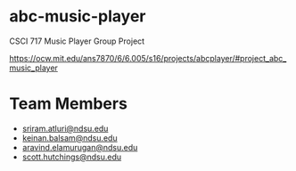 # abc-music-player
CSCI 717 Music Player Group Project

https://ocw.mit.edu/ans7870/6/6.005/s16/projects/abcplayer/#project_abc_music_player

# Team Members
* sriram.atluri@ndsu.edu
* keinan.balsam@ndsu.edu
* aravind.elamurugan@ndsu.edu
* scott.hutchings@ndsu.edu
